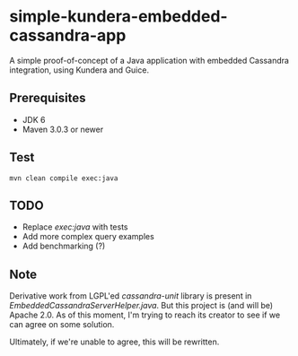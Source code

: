 simple-kundera-embedded-cassandra-app
======================================

A simple proof-of-concept of a Java application with embedded Cassandra integration, using Kundera and Guice.

## Prerequisites ##
- JDK 6
- Maven 3.0.3 or newer

## Test ##

```
mvn clean compile exec:java
```

## TODO ##
- Replace _exec:java_ with tests
- Add more complex query examples
- Add benchmarking (?)

## Note ##
Derivative work from LGPL'ed _cassandra-unit_ library is present in _EmbeddedCassandraServerHelper.java_. But this project is (and will be) Apache 2.0. As of this moment, I'm trying to reach its creator to see if we can agree on some solution.

Ultimately, if we're unable to agree, this will be rewritten.
